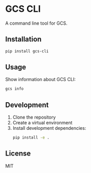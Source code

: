 # GCS CLI

A command line tool for GCS.

## Installation

```bash
pip install gcs-cli
```

## Usage

Show information about GCS CLI:
```bash
gcs info
```

## Development

1. Clone the repository
2. Create a virtual environment
3. Install development dependencies:
   ```bash
   pip install -e .
   ```

## License

MIT
